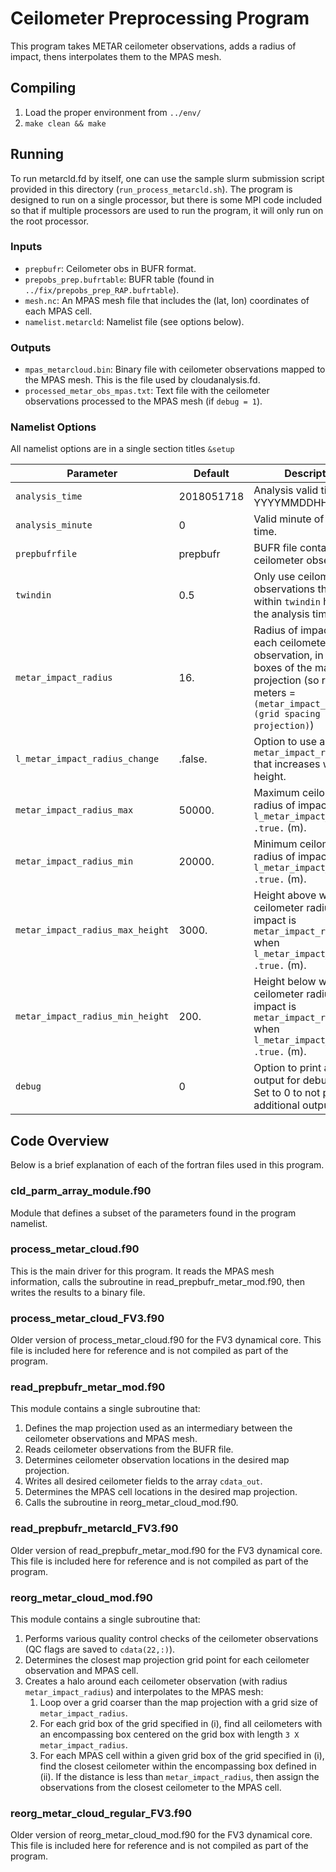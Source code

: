 # Ceilometer Preprocessing Program

This program takes METAR ceilometer observations, adds a radius of impact, thens interpolates them to the MPAS mesh.

## Compiling

1. Load the proper environment from `../env/`
2. `make clean && make`

## Running

To run metarcld.fd by itself, one can use the sample slurm submission script provided in this directory (`run_process_metarcld.sh`). The program is designed to run on a single processor, but there is some MPI code included so that if multiple processors are used to run the program, it will only run on the root processor.

### Inputs

- `prepbufr`: Ceilometer obs in BUFR format.
- `prepobs_prep.bufrtable`: BUFR table (found in `../fix/prepobs_prep_RAP.bufrtable`).
- `mesh.nc`: An MPAS mesh file that includes the (lat, lon) coordinates of each MPAS cell.
- `namelist.metarcld`: Namelist file (see options below).

### Outputs

- `mpas_metarcloud.bin`: Binary file with ceilometer observations mapped to the MPAS mesh. This is the file used by cloudanalysis.fd.
- `processed_metar_obs_mpas.txt`: Text file with the ceilometer observations processed to the MPAS mesh (if `debug = 1`).

### Namelist Options

All namelist options are in a single section titles `&setup`

| Parameter | Default | Description |
| --------- | ------- | ----------- |
| `analysis_time` | 2018051718 | Analysis valid time in YYYYMMDDHH format. |
| `analysis_minute` | 0 | Valid minute of analysis time. |
| `prepbufrfile` | prepbufr | BUFR file containing ceilometer observations. |
| `twindin` | 0.5 | Only use ceilometer observations that are within `twindin` hours of the analysis time. |
| `metar_impact_radius` | 16. | Radius of impact for each ceilometer observation, in grid boxes of the map projection (so radius in meters = `(metar_impact_radius) X (grid spacing of map projection)`) |
| `l_metar_impact_radius_change` | .false. | Option to use a value for `metar_impact_radius` that increases with height. |
| `metar_impact_radius_max` | 50000. | Maximum ceilometer radius of impact when `l_metar_impact_radius = .true.` (m). |
| `metar_impact_radius_min` | 20000. | Minimum ceilometer radius of impact when `l_metar_impact_radius = .true.` (m). |
| `metar_impact_radius_max_height` | 3000. | Height above which the ceilometer radius of impact is `metar_impact_radius_max` when `l_metar_impact_radius = .true.` (m). |
| `metar_impact_radius_min_height` | 200. | Height below which the ceilometer radius of impact is `metar_impact_radius_min` when `l_metar_impact_radius = .true.` (m). |
| `debug` | 0 | Option to print additional output for debugging. Set to 0 to not print any additional output |

## Code Overview

Below is a brief explanation of each of the fortran files used in this program.

### cld\_parm\_array\_module.f90  

Module that defines a subset of the parameters found in the program namelist.

### process\_metar\_cloud.f90    

This is the main driver for this program. It reads the MPAS mesh information, calls the subroutine in read\_prepbufr\_metar\_mod.f90, then writes the results to a binary file.

### process\_metar\_cloud\_FV3.f90	   

Older version of process\_metar\_cloud.f90 for the FV3 dynamical core. This file is included here for reference and is not compiled as part of the program.

### read\_prepbufr\_metar\_mod.f90	

This module contains a single subroutine that:

1. Defines the map projection used as an intermediary between the ceilometer observations and MPAS mesh. 
2. Reads ceilometer observations from the BUFR file.
3. Determines ceilometer observation locations in the desired map projection.
4. Writes all desired ceilometer fields to the array `cdata_out`.
5. Determines the MPAS cell locations in the desired map projection.
6. Calls the subroutine in reorg\_metar\_cloud\_mod.f90.

### read\_prepbufr\_metarcld\_FV3.f90  

Older version of read\_prepbufr\_metar\_mod.f90 for the FV3 dynamical core. This file is included here for reference and is not compiled as part of the program.

### reorg\_metar\_cloud\_mod.f90

This module contains a single subroutine that:

1. Performs various quality control checks of the ceilometer observations (QC flags are saved to `cdata(22,:)`).
2. Determines the closest map projection grid point for each ceilometer observation and MPAS cell.
3. Creates a halo around each ceilometer observation (with radius `metar_impact_radius`) and interpolates to the MPAS mesh:
    1. Loop over a grid coarser than the map projection with a grid size of `metar_impact_radius`.
    2. For each grid box of the grid specified in (i), find all ceilometers with an encompassing box centered on the grid box with length `3 X metar_impact_radius`.
    3. For each MPAS cell within a given grid box of the grid specified in (i), find the closest ceilometer within the encompassing box defined in (ii). If the distance is less than `metar_impact_radius`, then assign the observations from the closest ceilometer to the MPAS cell.


### reorg\_metar\_cloud\_regular\_FV3.f90

Older version of reorg\_metar\_cloud\_mod.f90 for the FV3 dynamical core. This file is included here for reference and is not compiled as part of the program.

